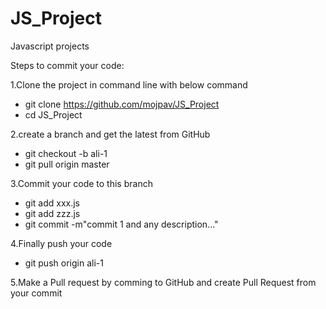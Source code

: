 # JS_Project
Javascript projects

Steps to commit your code:

1.Clone the project in command line with below command
- git clone https://github.com/mojpav/JS_Project
- cd JS_Project

2.create a branch and get the latest from GitHub
- git checkout -b ali-1
- git pull origin master

3.Commit your code to this branch
- git add xxx.js
- git add zzz.js
- git commit -m"commit 1 and any description..."

4.Finally push your code
- git push origin ali-1

5.Make a Pull request by comming to GitHub and create Pull Request from your commit
